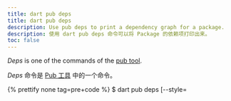 ```yaml
---
title: dart pub deps
title: dart pub deps
description: Use pub deps to print a dependency graph for a package.
description: 使用 dart pub deps 命令可以将 Package 的依赖项打印出来。
toc: false
---
```


_Deps_ is one of the commands of the [pub tool](/tools/pub/cmd).

_Deps_ 命令是 [Pub 工具](/tools/pub/cmd) 中的一个命令。

{% prettify none tag=pre+code %}
$ dart pub deps [--style=<style>] [--dev] [--no-dev] [--executables]
{% endprettify %}

This command prints the dependency graph for a package.
The graph includes both the
[immediate dependencies](/tools/pub/glossary#immediate-dependency)
that the package uses (as specified in the pubspec), as well as the
[transitive dependencies](/tools/pub/glossary#transitive-dependency)
pulled in by the immediate dependencies.

该命令可以将 Package 的依赖图示打印输出到控制台。
该图示中包括 Package 声明在 pubspec 文件中的 
[直接依赖](/tools/pub/glossary#immediate-dependency) 
以及这些直接依赖所依赖的
[间接依赖](/tools/pub/glossary#transitive-dependency)。

The dependency information is printed as a tree by default.

依赖信息默认以树状的形式打印输出。

For example, the pubspec for the markdown_converter example specifies
the following dependencies:

例如，markdown_converter 这个示例的 pubspec 文件中声明了如下依赖信息：

{% prettify yaml tag=pre+code %}
dependencies:
  barback: ^0.15.2
  markdown: ^0.7.2
{% endprettify %}

Here's an example of the `dart pub deps` output for markdown_converter:

当你执行 `dart pub deps` 命令时则会看到 markdown_converter 的依赖图示如下：

```terminal
$ dart pub deps
markdown_converter 0.0.0
|-- barback 0.15.2+6
|   |-- collection 1.1.2
|   |-- path 1.3.6
|   |-- pool 1.1.0
|   |   '-- stack_trace...
|   |-- source_span 1.2.0
|   |   '-- path...
|   '-- stack_trace 1.4.2
|       '-- path...
'-- markdown 0.7.2
```

## Options

## 选项

For options that apply to all pub commands, see
[Global options](/tools/pub/cmd#global-options).

你可以查阅 [全局选项](/tools/pub/cmd#global-options) 获取 Pub 命令所支持的命令选项。

`--style=<style>` or `-s <style>`
: The specified style determines the output format.

`--style=<style>` 或 `-s <style>`
： 指定的样式输出格式。

* `tree`
: Prints dependency information as a tree. This is the 
default format.

  `tree`
：以树状的形式打印依赖信息。这是默认格式。

* `list`
: Prints dependency information as a list.

  `list`
： 以列表的形式打印依赖信息。

* `compact`
: Prints dependency information as a compact list.

  `compact`
： 以紧凑列表的形式打印依赖信息。

`--dev`
: Prints all package dependencies, including dev dependencies. Dev 
dependencies are included by default.

`--dev`
： 打印所有包依赖信息，包括开发时期依赖。它是默认选项。

`--no-dev`
: Prints all package dependencies, excluding dev dependencies. 

`--no-dev`
： 打印除了开发期依赖之外的所有包依赖。

`--executables`
: Prints all available executables.

`--executables`
：打印所有可用的可执行文件。

`--style=<style>` 选项或 `-s <style>` 选项：可选的选项。用于指定依赖项打印输出的样式。共有 `简洁`、`树状` 和 `列表` 三种，默认是树状样式。

<aside class="alert alert-info" markdown="1">
*Problems?*
See [Troubleshooting Pub](/tools/pub/troubleshoot).

**有疑问？**
请查阅 [Pub 疑难协助](/tools/pub/troubleshoot)。
</aside>
